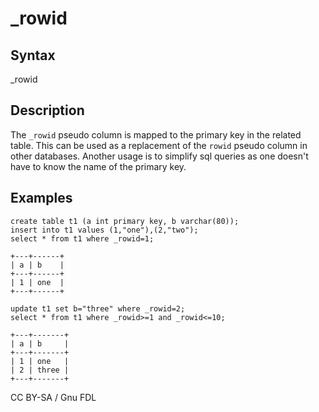 
# _rowid

## Syntax


_rowid


## Description


The `_rowid` pseudo column is mapped to the primary key in the related table. This can be used as a replacement of the `rowid` pseudo column in other databases. Another usage is to simplify sql queries as one doesn't have to know the name of the primary key.


## Examples


```
create table t1 (a int primary key, b varchar(80));
insert into t1 values (1,"one"),(2,"two");
select * from t1 where _rowid=1;
```

```
+---+------+
| a | b    |
+---+------+
| 1 | one  |
+---+------+
```

```
update t1 set b="three" where _rowid=2;
select * from t1 where _rowid>=1 and _rowid<=10;
```

```
+---+-------+
| a | b     |
+---+-------+
| 1 | one   |
| 2 | three |
+---+-------+
```


CC BY-SA / Gnu FDL

